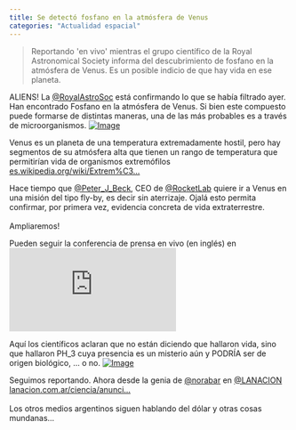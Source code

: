 ```yaml
---
title: Se detectó fosfano en la atmósfera de Venus
categories: "Actualidad espacial"
---
```

> Reportando 'en vivo' mientras el grupo científico de la Royal Astronomical Society informa del descubrimiento de fosfano en la atmósfera de Venus. Es un posible indicio de que hay vida en ese planeta.

<div class="card-tweets" dir="auto">
    <p>ALIENS! La <a class="entity-mention" href="https://twitter.com/RoyalAstroSoc">@RoyalAstroSoc</a> está confirmando lo que se había filtrado ayer. Han encontrado Fosfano en la atmósfera de Venus. Si bien este compuesto puede formarse de distintas  maneras, una de las más probables es a través de microorganismos. <span class="entity-image"><a href="https://pbs.twimg.com/media/Eh4nOLOXsAAJX-q.jpg" target="_blank"><img alt="Image" src="https://pbs.twimg.com/media/Eh4nOLOXsAAJX-q.jpg" data-src="https://pbs.twimg.com/media/Eh4nOLOXsAAJX-q.jpg"></a></span></p>
    <p>Venus es un planeta de una temperatura extremadamente hostil, pero hay segmentos de su atmósfera alta que tienen un rango de temperatura que permitirían vida de organismos extremófilos <a class="entity-url" data-preview="true" href="https://es.wikipedia.org/wiki/Extrem%C3%B3filo">es.wikipedia.org/wiki/Extrem%C3…</a></p>
    <p>Hace tiempo que <a class="entity-mention" href="https://twitter.com/Peter_J_Beck">@Peter_J_Beck</a>, CEO de <a class="entity-mention" href="https://twitter.com/RocketLab">@RocketLab</a> quiere ir a Venus en una misión del tipo fly-by, es decir sin aterrizaje. Ojalá esto permita confirmar, por primera vez, evidencia concreta de vida extraterrestre.<br />
<br />
Ampliaremos!</p>
    <p>Pueden seguir la conferencia de prensa en vivo (en inglés) en <span class="entity-embed"><iframe class="youtube-player keep-ratio-4-3" src="https://www.youtube.com/embed/y1u-jlf_Olo" frameborder="0" allowFullScreen></iframe></span></p>
    <p>Aquí los científicos aclaran que no están diciendo que hallaron vida, sino que hallaron PH_3 cuya presencia es un misterio aún y PODRÍA ser de origen biológico, ... o no. <span class="entity-image"><a href="https://pbs.twimg.com/media/Eh4pae1WkAEH9Pk.jpg" target="_blank"><img alt="Image" src="https://pbs.twimg.com/media/Eh4pae1WkAEH9Pk.jpg" data-src="https://pbs.twimg.com/media/Eh4pae1WkAEH9Pk.jpg"></a></span></p>
    <p>Seguimos reportando. Ahora desde la genia de <a class="entity-mention" href="https://twitter.com/norabar">@norabar</a> en <a class="entity-mention" href="https://twitter.com/LANACION">@LANACION</a> <a class="entity-url" data-preview="true" href="https://www.lanacion.com.ar/ciencia/anuncian-hallazgo-resonante-posibilidad-vida-venus-nid2449926">lanacion.com.ar/ciencia/anunci…</a><br />
<br />
Los otros medios argentinos siguen hablando del dólar y otras cosas mundanas...</p>
</div>

